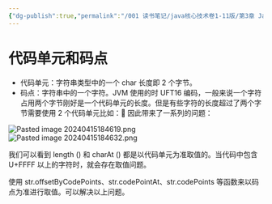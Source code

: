 ```yaml
---
{"dg-publish":true,"permalink":"/001 读书笔记/java核心技术卷1-11版/第3章 Java的基本程序设计结构/3.6 字符串/3.6.6 码点和代码单元/","created":"2024-04-15T16:06:25.689+08:00","updated":"2024-06-01T10:43:48.969+08:00"}
---
```


# 代码单元和码点

- 代码单元：字符串类型中的一个 char 长度即 2 个字节。
- 码点：字符串中的一个字符。JVM 使用的时 UFT16 编码，一般来说一个字符占用两个字节刚好是一个代码单元的长度。但是有些字符的长度超过了两个字节需要使用 2 个代码单元比如：🍺 因此带来了一系列的问题：

![Pasted image 20240415184619.png](/img/user/$/$Sys999%20Attachment/Pasted%20image%2020240415184619.png)
![Pasted image 20240415184632.png](/img/user/$/$Sys999%20Attachment/Pasted%20image%2020240415184632.png)

我们可以看到 length () 和 charAt () 都是以代码单元为准取值的。当代码中包含 U+FFFF 以上的字符时，就会存在取值问题。

使用 str.offsetByCodePoints、str.codePointAt、str.codePoints 等函数来以码点为准进行取值。可以解决以上问题。